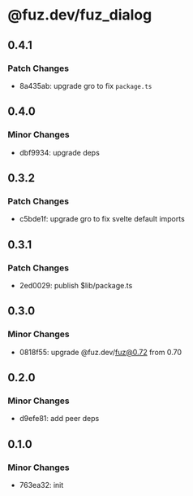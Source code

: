 # @fuz.dev/fuz_dialog

## 0.4.1

### Patch Changes

- 8a435ab: upgrade gro to fix `package.ts`

## 0.4.0

### Minor Changes

- dbf9934: upgrade deps

## 0.3.2

### Patch Changes

- c5bde1f: upgrade gro to fix svelte default imports

## 0.3.1

### Patch Changes

- 2ed0029: publish $lib/package.ts

## 0.3.0

### Minor Changes

- 0818f55: upgrade @fuz.dev/fuz@0.72 from 0.70

## 0.2.0

### Minor Changes

- d9efe81: add peer deps

## 0.1.0

### Minor Changes

- 763ea32: init
